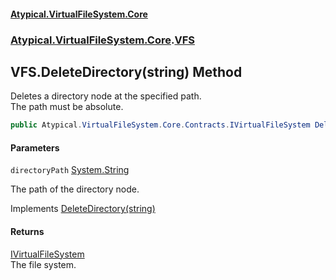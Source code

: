#### [Atypical.VirtualFileSystem.Core](VirtualFileSystem.md 'VirtualFileSystem')
### [Atypical.VirtualFileSystem.Core](VirtualFileSystem.md#Atypical.VirtualFileSystem.Core 'Atypical.VirtualFileSystem.Core').[VFS](VFS.md 'Atypical.VirtualFileSystem.Core.VFS')

## VFS.DeleteDirectory(string) Method

Deletes a directory node at the specified path.  
The path must be absolute.

```csharp
public Atypical.VirtualFileSystem.Core.Contracts.IVirtualFileSystem DeleteDirectory(string directoryPath);
```
#### Parameters

<a name='Atypical.VirtualFileSystem.Core.VFS.DeleteDirectory(string).directoryPath'></a>

`directoryPath` [System.String](https://docs.microsoft.com/en-us/dotnet/api/System.String 'System.String')

The path of the directory node.

Implements [DeleteDirectory(string)](IVirtualFileSystem.DeleteDirectory(string).md 'Atypical.VirtualFileSystem.Core.Contracts.IVirtualFileSystem.DeleteDirectory(string)')

#### Returns
[IVirtualFileSystem](IVirtualFileSystem.md 'Atypical.VirtualFileSystem.Core.Contracts.IVirtualFileSystem')  
The file system.